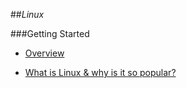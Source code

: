 ##_Linux_

###Getting Started

- [Overview](http://www.linux.com/learn/new-user-guides/376-linux-is-everywhere-an-overview-of-the-linux-operating-system)

- [What is Linux & why is it so popular?](http://computer.howstuffworks.com/question246.htm)
